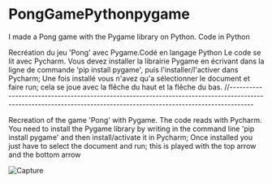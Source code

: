 # PongGamePythonpygame
I made a Pong game with the Pygame library on Python. Code in Python

Recréation du jeu 'Pong' avec Pygame.Codé en langage Python
Le code se lit avec Pycharm. Vous devez installer la librairie Pygame en écrivant dans la ligne de commande 'pip install pygame', puis l'installer/l'activer dans Pycharm;
Une fois installé vous n'avez qu'a sélectionner le document et faire run; cela se joue avec la flêche du haut et la flêche du bas.
//-------------------------------------------------------------------------------------------------------------------------------------------------------------------

Recreation of the game 'Pong' with Pygame. The code reads with Pycharm. You need to install the Pygame library by writing in the command line 'pip install pygame' 
and then install/activate it in Pycharm; Once installed you just have to select the document and run; this is played with the top arrow and the bottom arrow


![Capture](https://user-images.githubusercontent.com/81223524/140642287-6815c8b8-4b33-4e0c-9e9f-554009e5174a.PNG)
